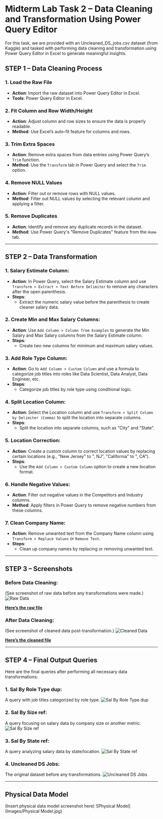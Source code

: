 # Midterm Lab Task 2 – Data Cleaning and Transformation Using Power Query Editor

For this task, we are provided with an Uncleaned_DS_jobs.csv dataset (from Kaggle) and tasked with performing data cleaning and transformation using Power Query Editor in Excel to generate meaningful insights.

## STEP 1 – Data Cleaning Process

### 1. **Load the Raw File**
- **Action**: Import the raw dataset into Power Query Editor in Excel.
- **Tools**: Power Query Editor in Excel.

### 2. **Fit Column and Row Width/Height**
- **Action**: Adjust column and row sizes to ensure the data is properly readable.
- **Method**: Use Excel’s auto-fit feature for columns and rows.

### 3. **Trim Extra Spaces**
- **Action**: Remove extra spaces from data entries using Power Query’s `Trim` function.
- **Method**: Use the `Transform` tab in Power Query and select the `Trim` option.

### 4. **Remove NULL Values**
- **Action**: Filter out or remove rows with NULL values.
- **Method**: Filter out NULL values by selecting the relevant column and applying a filter.

### 5. **Remove Duplicates**
- **Action**: Identify and remove any duplicate records in the dataset.
- **Method**: Use Power Query's "Remove Duplicates" feature from the `Home` tab.

---

## STEP 2 – Data Transformation

### 1. **Salary Estimate Column:**
- **Action**: In Power Query, select the Salary Estimate column and use `Transform > Extract > Text Before Delimiter` to remove any characters after the open parenthesis.
- **Steps**: 
  - Extract the numeric salary value before the parenthesis to create cleaner salary data.

### 2. **Create Min and Max Salary Columns:**
- **Action**: Use `Add Column > Column from Examples` to generate the Min Salary and Max Salary columns from the Salary Estimate column.
- **Steps**:
  - Create two new columns for minimum and maximum salary values.

### 3. **Add Role Type Column:**
- **Action**: Go to `Add Column > Custom Column` and use a formula to categorize job titles into roles like Data Scientist, Data Analyst, Data Engineer, etc.
- **Steps**:
  - Categorize job titles by role type using conditional logic.

### 4. **Split Location Column:**
- **Action**: Select the Location column and use `Transform > Split Column by Delimiter (Comma)` to split the location into separate columns.
- **Steps**:
  - Split the location into separate columns, such as "City" and "State".

### 5. **Location Correction:**
- **Action**: Create a custom column to correct location values by replacing certain locations (e.g., "New Jersey" to ", NJ", "California" to ", CA").
- **Steps**:
  - Use the `Add Column > Custom Column` option to create a new location format.

### 6. **Handle Negative Values:**
- **Action**: Filter out negative values in the Competitors and Industry columns.
- **Method**: Apply filters in Power Query to remove negative numbers from these columns.

### 7. **Clean Company Name:**
- **Action**: Remove unwanted text from the Company Name column using `Transform > Replace Values` or `Remove Text`.
- **Steps**:
  - Clean up company names by replacing or removing unwanted text.

---

## STEP 3 – Screenshots

### Before Data Cleaning:
(See screenshot of raw data before any transformations were made.)
![Raw Data](Images/Uncleaned_data.jpg)

[**Here’s the raw file**](https://github.com/NaythanIsME/EDM-Portfolio/blob/main/Midterm%20Task%202/Files/Uncleaned_DS_jobs.xlsx)

### After Data Cleaning:
(See screenshot of cleaned data post-transformation.)
![Cleaned Data](Images/Uncleaned_data.jpg)

[**Here’s the cleaned file**](https://github.com/NaythanIsME/EDM-Portfolio/blob/main/Midterm%20Task%202/Files/NathanielLimiac_task2.xlsx)

---

## STEP 4 – Final Output Queries

Here are the final queries after performing all necessary data transformations:

### 1. **Sal By Role Type dup**:
A query with job titles categorized by role type.
![Sal By Role Type dup](Images/Sal%20By%20Role%20Type%20dup.jpg)

### 2. **Sal By Size ref**:
A query focusing on salary data by company size or another metric.
![Sal By Size ref](Images/Sal%20By%20Size%20ref.jpg)

### 3. **Sal By State ref**:
A query analyzing salary data by state/location.
![Sal By State ref](Images/Sal%20By%20State%20ref.jpg)

### 4. **Uncleaned DS Jobs**:
The original dataset before any transformations.
![Uncleaned DS Jobs](Images/Uncleaned%20DS%20Jobs.jpg)

---

## Physical Data Model
(Insert physical data model screenshot here)
![Physical Model](Images/Physical Model.jpg)
